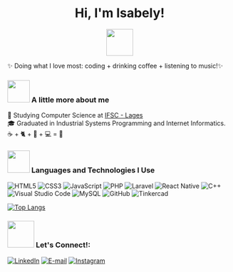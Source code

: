 <h1 align="center"> Hi, I'm Isabely! </h1>  
<p align="center">
  <img src="https://media.giphy.com/media/mGcNjsfWAjY5AEZNw6/giphy.gif" width="60">
</p>

✨ Doing what I love most:  coding + drinking coffee + listening to music!✨


### <img src="https://media.giphy.com/media/VgCDAzcKvsR6OM0uWg/giphy.gif" width="50"> A little more about me
🚀 Studying Computer Science at <a href="https://www.ifsc.edu.br/web/campus-lages">IFSC - Lages </a> <br>
🎓 Graduated in Industrial Systems Programming and Internet Informatics. <br>
☕ + 🐈 + 🎵 + 💻 = 💜 <br>

### <img src="https://media.giphy.com/media/WUlplcMpOCEmTGBtBW/giphy.gif" width="50"> Languages and Technologies I Use <br>

![HTML5](https://img.shields.io/badge/HTML5-E34F26?style=for-the-badge&logo=html5&logoColor=white)
![CSS3](https://img.shields.io/badge/CSS3-1572B6?style=for-the-badge&logo=css3&logoColor=white)
![JavaScript](https://img.shields.io/badge/JavaScript-F7DF1E?style=for-the-badge&logo=javascript&logoColor=black)
![PHP](https://img.shields.io/badge/PHP-777BB4?style=for-the-badge&logo=php&logoColor=white)
![Laravel](https://img.shields.io/badge/Laravel-FF2D20?style=for-the-badge&logo=laravel&logoColor=white)
![React Native](https://img.shields.io/badge/React_Native-20232A?style=for-the-badge&logo=react&logoColor=61DAFB)
![C++](https://img.shields.io/badge/C%2B%2B-00599C?style=for-the-badge&logo=c%2B%2B&logoColor=white)
![Visual Studio Code](https://img.shields.io/badge/VS%20Code-007ACC?style=for-the-badge&logo=visualstudiocode&logoColor=white)
![MySQL](https://img.shields.io/badge/MySQL-4479A1?style=for-the-badge&logo=mysql&logoColor=white)
![GitHub](https://img.shields.io/badge/GitHub-181717?style=for-the-badge&logo=github&logoColor=white)
![Tinkercad](https://img.shields.io/badge/Tinkercad-FF8C00?style=for-the-badge&logo=autodesk&logoColor=white)


[![Top Langs](https://github-readme-stats.vercel.app/api/top-langs/?username=IsabelyNunes&layout=donut&theme=dark)](https://github.com/IsabelyNunes/github-readme-stats)

### <img src="https://media3.giphy.com/media/v1.Y2lkPTc5MGI3NjExdndsY3Bsdzg5ZHZ2eG9hNGhlN3N0MXluY2N2ZWVqbjEzOW95NmNhciZlcD12MV9pbnRlcm5hbF9naWZfYnlfaWQmY3Q9cw/eV6a9r6TrHswneqk2e/giphy.gif" width="60" margintop="80"> Let's Connect!:

[![LinkedIn](https://img.shields.io/badge/LinkedIn-0077B5?style=for-the-badge&logo=linkedin&logoColor=white)](https://www.linkedin.com/in/isabely-nunes-6080582a5)
[![E-mail](https://img.shields.io/badge/E--mail-D14836?style=for-the-badge&logo=gmail&logoColor=white)](mailto:isabelynunes358@gmail.com)
[![Instagram](https://img.shields.io/badge/Instagram-833AB4?style=for-the-badge&logo=instagram&logoColor=white)](https://www.instagram.com/__i.nunes)
